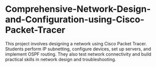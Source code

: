 # Comprehensive-Network-Design-and-Configuration-using-Cisco-Packet-Tracer
This project involves designing a network using Cisco Packet Tracer. Students perform IP subnetting, configure devices, set up servers, and implement OSPF routing. They also test network connectivity and build practical skills in network design and troubleshooting.
